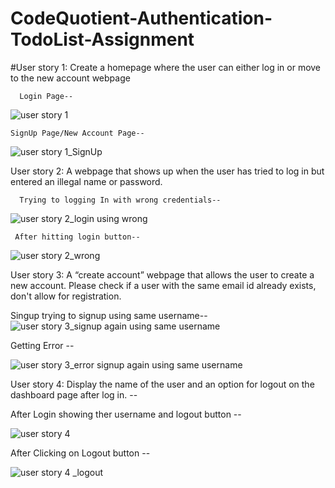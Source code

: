 # CodeQuotient-Authentication-TodoList-Assignment

#User story 1: Create a homepage where the user can either log in or move to the new account webpage

      Login Page-- 
![user story 1](https://github.com/Abhi1086/CodeQuotient-Authentication-TodoList-Assignment/assets/88306369/e39285a5-d236-4eed-92a4-5a09ba27f703)


    SignUp Page/New Account Page--

![user story 1_SignUp](https://github.com/Abhi1086/CodeQuotient-Authentication-TodoList-Assignment/assets/88306369/25d72479-48a8-4fdd-8ac2-721d60e21ff1)




User story 2: A webpage that shows up when the user has tried to log in but entered an illegal name or password.

      Trying to logging In with wrong credentials-- 
 ![user story 2_login using wrong](https://github.com/Abhi1086/CodeQuotient-Authentication-TodoList-Assignment/assets/88306369/05201d46-77b6-4b57-8596-424d6ca9b133)

     After hitting login button-- 
   ![user story 2_wrong](https://github.com/Abhi1086/CodeQuotient-Authentication-TodoList-Assignment/assets/88306369/d41e326e-3b94-4cc5-a097-d1aabcf562ce)




 User story 3: A “create account” webpage that allows the user to create a new account. Please check if a user with the same email id already exists, don't allow for registration.

   Singup trying to signup using same username-- 
   ![user story 3_signup again using same username](https://github.com/Abhi1086/CodeQuotient-Authentication-TodoList-Assignment/assets/88306369/d6380de7-7c0c-4ce9-b490-3e8a71e5576a)

   Getting Error --
   
   ![user story 3_error signup again using same username](https://github.com/Abhi1086/CodeQuotient-Authentication-TodoList-Assignment/assets/88306369/d5a2646d-d5ea-4f87-be40-179617eda659)

  User story 4: Display the name of the user and an option for logout on the dashboard page after log in. --

   After Login showing ther username and logout button -- 

   ![user story 4](https://github.com/Abhi1086/CodeQuotient-Authentication-TodoList-Assignment/assets/88306369/3c4993b8-c3c3-4249-8085-6cc7723ce20b)



 After Clicking on Logout button -- 

 ![user story 4 _logout](https://github.com/Abhi1086/CodeQuotient-Authentication-TodoList-Assignment/assets/88306369/360b28e3-0186-4331-beca-dfd2df60cee0)







